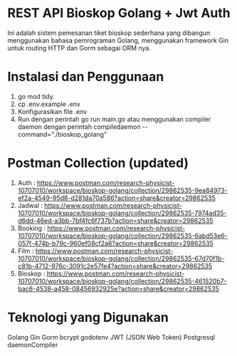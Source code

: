 # REST API Bioskop Golang + Jwt Auth
Ini adalah sistem pemesanan tiket bioskop sederhana yang dibangun menggunakan bahasa pemrograman Golang, menggunakan framework Gin untuk routing HTTP dan Gorm sebagai ORM nya.

# Instalasi dan Penggunaan
1. go mod tidy.
2. cp .env.example .env
3. Konfigurasikan file .env
4. Run dengan perintah go run main.go atau menggunakan compiler daemon dengan perintah compiledaemon --command="./bioskop_golang"

# Postman Collection (updated)
1. Auth : https://www.postman.com/research-physicist-10707010/workspace/bioskop-golang/collection/29862535-9ea84973-ef2a-4549-95d8-d281da70a586?action=share&creator=29862535
2. Jadwal : https://www.postman.com/research-physicist-10707010/workspace/bioskop-golang/collection/29862535-7974ad35-d6dd-46ed-a3bb-7bf4fc6f737b?action=share&creator=29862535
3. Booking : https://www.postman.com/research-physicist-10707010/workspace/bioskop-golang/collection/29862535-6abd53e6-057f-474b-b79c-960ef08cf2a6?action=share&creator=29862535
4. Film : https://www.postman.com/research-physicist-10707010/workspace/bioskop-golang/collection/29862535-67d70f1b-c81b-4712-976c-3091c2e57fe4?action=share&creator=29862535
5. Bioskop : https://www.postman.com/research-physicist-10707010/workspace/bioskop-golang/collection/29862535-461520b7-bac6-4538-a458-08456932925e?action=share&creator=29862535

   
# Teknologi yang Digunakan
Golang
Gin
Gorm
bcrypt
godotenv
JWT (JSON Web Token)
Postgresql
daemonCompiler
